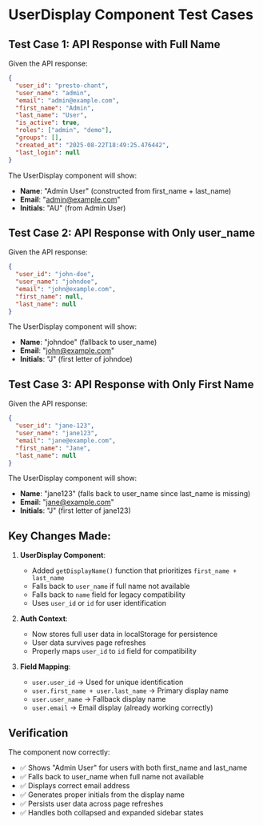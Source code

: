 # UserDisplay Component Test Cases

## Test Case 1: API Response with Full Name

Given the API response:
```json
{
  "user_id": "presto-chant",
  "user_name": "admin", 
  "email": "admin@example.com",
  "first_name": "Admin",
  "last_name": "User",
  "is_active": true,
  "roles": ["admin", "demo"],
  "groups": [],
  "created_at": "2025-08-22T18:49:25.476442",
  "last_login": null
}
```

The UserDisplay component will show:
- **Name**: "Admin User" (constructed from first_name + last_name)
- **Email**: "admin@example.com"
- **Initials**: "AU" (from Admin User)

## Test Case 2: API Response with Only user_name

Given the API response:
```json
{
  "user_id": "john-doe",
  "user_name": "johndoe", 
  "email": "john@example.com",
  "first_name": null,
  "last_name": null
}
```

The UserDisplay component will show:
- **Name**: "johndoe" (fallback to user_name)
- **Email**: "john@example.com"
- **Initials**: "J" (first letter of johndoe)

## Test Case 3: API Response with Only First Name

Given the API response:
```json
{
  "user_id": "jane-123",
  "user_name": "jane123", 
  "email": "jane@example.com",
  "first_name": "Jane",
  "last_name": null
}
```

The UserDisplay component will show:
- **Name**: "jane123" (falls back to user_name since last_name is missing)
- **Email**: "jane@example.com"
- **Initials**: "J" (first letter of jane123)

## Key Changes Made:

1. **UserDisplay Component**:
   - Added `getDisplayName()` function that prioritizes `first_name + last_name`
   - Falls back to `user_name` if full name not available
   - Falls back to `name` field for legacy compatibility
   - Uses `user_id` or `id` for user identification

2. **Auth Context**:
   - Now stores full user data in localStorage for persistence
   - User data survives page refreshes
   - Properly maps `user_id` to `id` field for compatibility

3. **Field Mapping**:
   - `user.user_id` → Used for unique identification
   - `user.first_name + user.last_name` → Primary display name
   - `user.user_name` → Fallback display name
   - `user.email` → Email display (already working correctly)

## Verification

The component now correctly:
- ✅ Shows "Admin User" for users with both first_name and last_name
- ✅ Falls back to user_name when full name not available
- ✅ Displays correct email address
- ✅ Generates proper initials from the display name
- ✅ Persists user data across page refreshes
- ✅ Handles both collapsed and expanded sidebar states